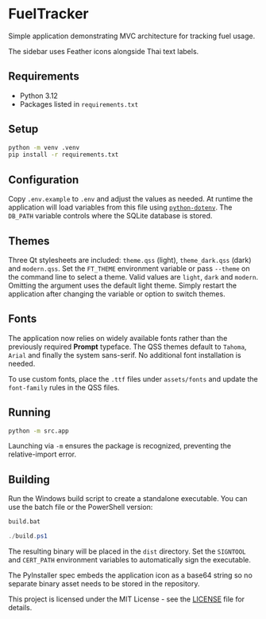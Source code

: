 # FuelTracker

Simple application demonstrating MVC architecture for tracking fuel usage.

The sidebar uses Feather icons alongside Thai text labels.

## Requirements

- Python 3.12
- Packages listed in `requirements.txt`

## Setup

```bash
python -m venv .venv
pip install -r requirements.txt
```

## Configuration

Copy `.env.example` to `.env` and adjust the values as needed. At runtime
the application will load variables from this file using
[`python-dotenv`](https://pypi.org/project/python-dotenv/).
The `DB_PATH` variable controls where the SQLite database is stored.

## Themes

Three Qt stylesheets are included: `theme.qss` (light), `theme_dark.qss` (dark)
and `modern.qss`.
Set the `FT_THEME` environment variable or pass `--theme` on the command line
to select a theme. Valid values are `light`, `dark` and `modern`. Omitting the
argument uses the default light theme. Simply restart the application after
changing the variable or option to switch themes.

## Fonts

The application now relies on widely available fonts rather than the
previously required **Prompt** typeface. The QSS themes default to
`Tahoma`, `Arial` and finally the system sans-serif. No additional font
installation is needed.

To use custom fonts, place the `.ttf` files under `assets/fonts` and
update the `font-family` rules in the QSS files.

## Running

```bash
python -m src.app
```

Launching via `-m` ensures the package is recognized, preventing the relative-import error.

## Building

Run the Windows build script to create a standalone executable. You can use the batch file or the PowerShell version:

```bat
build.bat
```

```powershell
./build.ps1
```

The resulting binary will be placed in the `dist` directory. Set the `SIGNTOOL` and `CERT_PATH` environment variables to automatically sign the executable.

The PyInstaller spec embeds the application icon as a base64 string so no separate
binary asset needs to be stored in the repository.

This project is licensed under the MIT License - see the [LICENSE](LICENSE) file for details.
